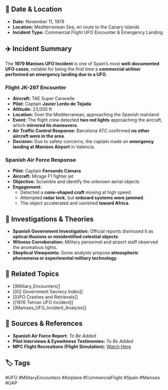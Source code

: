 ## 📅 Date & Location

- **Date:** November 11, 1979
- **Location:** Mediterranean Sea, en route to the Canary Islands
- **Incident Type:** Commercial Flight UFO Encounter & Emergency Landing

## ✈️ Incident Summary

The **1979 Manises UFO Incident** is one of Spain’s most **well-documented UFO cases**, notable for being the first time a **commercial airliner performed an emergency landing due to a UFO**.

### **Flight JK-297 Encounter**

- **Aircraft:** TAE Super Caravelle
- **Pilot:** Captain **Javier Lerdo de Tejada**
- **Altitude:** 23,000 ft
- **Location:** Over the Mediterranean, approaching the Spanish mainland
- **Event:** The flight crew detected **two red lights** approaching the aircraft, which **mirrored its maneuvers**.
- **Air Traffic Control Response:** Barcelona ATC confirmed **no other aircraft were in the area**.
- **Decision:** Due to safety concerns, the captain made an **emergency landing at Manises Airport** in Valencia.

### **Spanish Air Force Response**

- **Pilot:** Captain **Fernando Cámara**
- **Aircraft:** Mirage F1 fighter jet
- **Objective:** Scramble and identify the unknown aerial objects
- **Engagement:**
    - Detected a **cone-shaped craft** moving at high speed.
    - Attempted **radar lock**, but **onboard systems were jammed**.
    - The object accelerated and vanished **toward Africa**.

## 🔬 Investigations & Theories

- **Spanish Government Investigation:** Official reports dismissed it as **optical illusions or misidentified celestial objects**.
- **Witness Corroboration:** Military personnel and airport staff observed the anomalous lights.
- **Skeptical Viewpoints:** Some analysts propose **atmospheric phenomena or experimental military technology**.

## 🔗 Related Topics

- [[Military_Encounters]]
- [[02 Government Secrecy Index]]
- [[UFO Crashes and Retrievals]]
- [[1976 Tehran UFO Incident]]
- [[Manises_UFO_Incident_Analysis]]

## 📂 Sources & References

- **Spanish Air Force Report:** _To Be Added_
- **Pilot Interviews & Eyewitness Testimonies:** _To Be Added_
- **MPC Flight Recreations (Flight Simulation):** [Watch Here](https://www.youtube.com/@UCnleKTPNvL2kzBS9F2ryzpA)

## 🏷 Tags

#UFO #MilitaryEncounters #Airplane #CommercialFlight #Spain #Manises #UAP